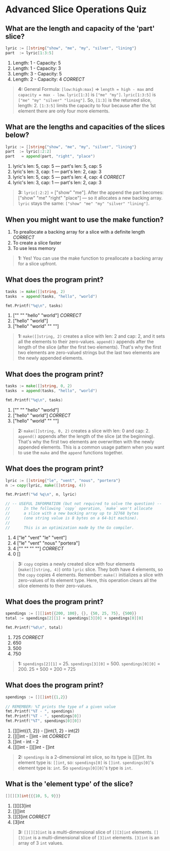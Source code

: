 # Advanced Slice Operations Quiz

## What are the length and capacity of the 'part' slice?

```go
lyric := []string{"show", "me", "my", "silver", "lining"}
part  := lyric[1:3:5]
```

1. Length: 1 - Capacity: 5
2. Length: 1 - Capacity: 3
3. Length: 3 - Capacity: 5
4. Length: 2 - Capacity: 4 *CORRECT*

> **4:** General Formula: `[low:high:max]` => `length = high - max` and `capacity = max - low`. `lyric[1:3]` is `["me" "my"]`. `lyric[1:3:5]` is `["me" "my" "silver" "lining"]`. So, `[1:3]` is the returned slice, length: 2. `[1:3:5]` limits the capacity to four because after the 1st element there are only four more elements.


## What are the lengths and capacities of the slices below?

```go
lyric := []string{"show", "me", "my", "silver", "lining"}
part  := lyric[:2:2]
part   = append(part, "right", "place")
```

1. lyric's len: 5, cap: 5 — part's len: 5, cap: 5
2. lyric's len: 3, cap: 1 — part's len: 2, cap: 3
3. lyric's len: 5, cap: 5 — part's len: 4, cap: 4 *CORRECT*
4. lyric's len: 3, cap: 1 — part's len: 2, cap: 3

> **3:** `lyric[:2:2]` = ["show" "me"]. After the append the part becomes: ["show" "me" "right" "place"] — so it allocates a new backing array. `lyric` stays the same: `["show" "me" "my" "silver" "lining"]`.


## When you might want to use the make function?

1. To preallocate a backing array for a slice with a definite length *CORRECT*
2. To create a slice faster
3. To use less memory

> **1:** Yes! You can use the make function to preallocate a backing array for a slice upfront.


## What does the program print?

```go
tasks := make([]string, 2)
tasks  = append(tasks, "hello", "world")

fmt.Printf("%q\n", tasks)
```

1. ["" "" "hello" "world"] *CORRECT*
2. ["hello" "world"]
3. ["hello" "world" "" ""]

> **1:** `make([]string, 2)` creates a slice with len: 2 and cap: 2, and it sets all the elements to their zero-values. `append()` appends after the length of the slice (after the first two elements). That's why the first two elements are zero-valued strings but the last two elements are the newly appended elements.


## What does the program print?

```go
tasks := make([]string, 0, 2)
tasks  = append(tasks, "hello", "world")

fmt.Printf("%q\n", tasks)
```

1. ["" "" "hello" "world"]
2. ["hello" "world"] *CORRECT*
3. ["hello" "world" "" ""]

> **2:** `make([]string, 0, 2)` creates a slice with len: 0 and cap: 2. `append()` appends after the length of the slice (at the beginning). That's why the first two elements are overwritten with the newly appended elements. This is a common usage pattern when you want to use the `make` and the `append` functions together.


## What does the program print?

```go
lyric := []string{"le", "vent", "nous", "portera"}
n := copy(lyric, make([]string, 4))

fmt.Printf("%d %q\n", n, lyric)

// -- USEFUL INFORMATION (but not required to solve the question) --
//      In the following `copy` operation, `make` won't allocate
//      a slice with a new backing array up to 32768 bytes
//      (one string value is 8 bytes on a 64-bit machine).
//
//      This is an optimization made by the Go compiler.
```

1. 4 ["le" "vent" "le" "vent"]
2. 4 ["le" "vent" "nous" "portera"]
3. 4 ["" "" "" ""] *CORRECT*
4. 0 []

> **3:** `copy` copies a newly created slice with four elements (`make([]string, 4)`) onto `lyric` slice. They both have 4 elements, so the `copy` copies 4 elements. Remember: `make()` initializes a slice with zero-values of its element type. Here, this operation clears all the slice elements to their zero-values.


## What does the program print?

```go
spendings := [][]int{{200, 100}, {}, {50, 25, 75}, {500}}
total := spendings[2][1] + spendings[3][0] + spendings[0][0]

fmt.Printf("%d\n", total)
```

1. 725 *CORRECT*
2. 650
3. 500
4. 750

> **1:** `spendings[2][1]` = 25. `spendings[3][0]` = 500. `spendings[0][0]` = 200. 25 + 500 + 200 = 725


## What does the program print?
```go
spendings := [][]int{{1,2}}
    
// REMEMBER: %T prints the type of a given value
fmt.Printf("%T - ", spendings)
fmt.Printf("%T - ", spendings[0])
fmt.Printf("%T", spendings[0][0])
```
1. [][]int{{1, 2}} - []int{1, 2} - int(2)
2. [][]int - []int - int *CORRECT*
3. []int - int - 2
4. [][]int - [][]int - []int

> **2:** `spendings` is a 2-dimensional int slice, so its type is [][]int. Its element type is: `[]int`, so: `spendings[0]` is `[]int`. `spendings[0]`'s element type is: `int`. So `spendings[0][0]`'s type is `int`.


## What is the 'element type' of the slice?

```go
[][][3]int{{{10, 5, 9}}}
```    

1. [][][3]int
2. [][]int
3. [][3]int *CORRECT*
4. [3]int

> **3:** `[][][3]int` is a multi-dimensional slice of `[][3]int` elements. `[][3]int` is a multi-dimensional slice of `[3]int` elements. `[3]int` is an array of 3 `int` values.